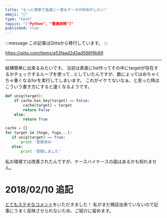 ```yaml
---
title: "もっと簡単で高速に一意なデータの判別がしたい"
emoji: "📝"
type: "tech"
topics: "["Python", "重複排除"]"
published: true
---
```


:::message
この記事はQiitaから移行しています。
:::

https://qiita.com/items/a53faad2d3ad566f9b69

---

結構簡単に出来るみたいです。
当初は素直にlist作ってその中にtargetが存在するかチェックするループを使って…としていたんですが、数によってはめちゃくちゃ重くなるforを実行してしまいます。
これがイケてないなぁ、と思った時はこういう書き方にすると速くなるようです。

``` 重複除外.py 
def uniq(target):
    if cache.has_key(target) == False:
        cache[target] = target
        return False
    else:
        return True

cache = {}
for target in (hoge, fuga...):
   if uniq(target) == True:
       print '登録済み'
   else:
       print '登録しました'
```

私の環境では改善されたんですが、ケースバイケースの面はあるかも知れません。

# 2018/02/10 追記
<a href="https://qiita.com/nomurasan/items/a53faad2d3ad566f9b69#comment-280a52d8e401369f0d30">とてもステキなコメント</a>をいただきました！
私がまだ検証出来ていないので記事にうまく反映させられないため、ご紹介に留めます。

